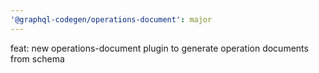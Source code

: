 ```yaml
---
'@graphql-codegen/operations-document': major
---
```


feat: new operations-document plugin to generate operation documents from schema
